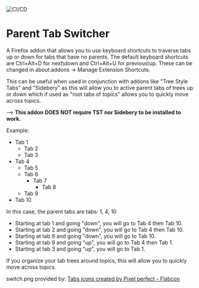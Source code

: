 ![CI/CD](https://github.com/irvinm/Parent-Tab-Switcher/workflows/CI/CD/badge.svg)

# Parent Tab Switcher
A Firefox addon that allows you to use keyboard shortcuts to traverse tabs up or down for tabs that have no parents.  The default keyboard shortcuts are Ctrl+Alt+D for next\down and Ctrl+Alt+U for previous\up.  These can be changed in about:addons -> Manage Extension Shortcuts.

This can be useful when used in conjunction with addons like "Tree Style Tabs" and "Sidebery" as this will allow you to active parent tabs of trees up or down which if used as "root tabs of topics" allows you to quickly move across topics.  

--> **This addon DOES NOT require TST nor Sidebery to be installed to work.**

Example:
* Tab 1
  * Tab 2
  * Tab 3
* Tab 4
  * Tab 5
  * Tab 6
    * Tab 7
      * Tab 8
  * Tab 9
* Tab 10

In this case, the parent tabs are tabs: 1, 4, 10

  * Starting at tab 1 and going "down", you will go to Tab 4 then Tab 10.  
  * Starting at tab 2 and going "down", you will go to Tab 4 then Tab 10.
  * Starting at tab 6 and going "down", you will go to Tab 10.
  * Starting at tab 9 and going "up", you will go to Tab 4 then Tab 1.
  * Starting at tab 3 and going "up", you will go to Tab 1.
  
If you organize your tab trees around topics, this will allow you to quickly move across topics.

switch.png provided by:  <a href="https://www.flaticon.com/free-icons/tabs" title="tabs icons">Tabs icons created by Pixel perfect - Flaticon</a>
